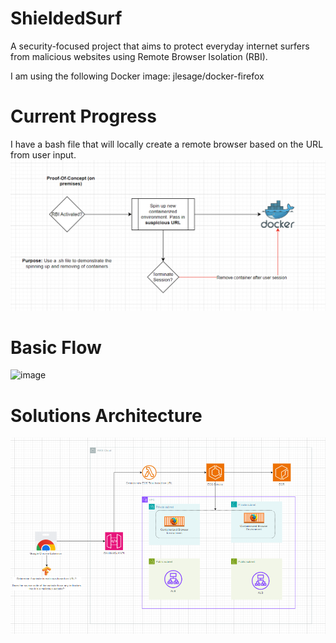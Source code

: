 # ShieldedSurf
A security-focused project that aims to protect everyday internet surfers from malicious websites using Remote Browser Isolation (RBI).


I am using the following Docker image: jlesage/docker-firefox

# Current Progress
I have a bash file that will locally create a remote browser based on the URL from user input.
![PoC-OnPrem](poc_onprem.png)

# Basic Flow
![image](https://github.com/user-attachments/assets/7ed02b78-fb4a-4a8a-9f6c-f32706de199c)



# Solutions Architecture
![SolutionsArch](shieldedsurfarch.png)

